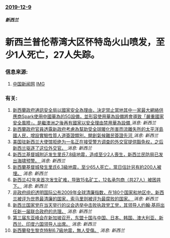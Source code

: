 ### [2019-12-9](/news/2019/12/9/index.md)

##### 新西兰
#  新西兰普伦蒂湾大区怀特岛火山喷发，至少1人死亡，27人失踪。 




### 信息来源:

1. [中国新闻网](https://news.sina.com.cn/o/2019-12-09/doc-iihnzhfz4648236.shtml) [IMG](http://n.sinaimg.cn/spider2019129/378/w700h478/20191209/a746-iknhexi0558328.jpg)

### 有关:

1. [新西蘭政府通訊安全局以國家安全為理由，決定禁止當地其中一家最大網絡供應商Spark使用中國華為的5G設備，並形容使用華為設備將會導致「嚴重國家安全風險」，是繼澳洲之後再有國家以安全理由禁用華為設備 ](/zh/news/2018/11/28/新西蘭政府通訊安全局以國家安全為理由-決定禁止當地其中一家最大網絡供應商Spark使用中國華為的5G設備-並形容使用華為.md) _消息: 新西兰_
2. [新西蘭政府官員透露新政府考慮為幫助受全球暖化所害而流離失所的太平洋島國人民，增設實驗性質人道簽證類別，開創氣候難民簽證先河 ](/zh/news/2017/10/31/新西蘭政府官員透露新政府考慮為幫助受全球暖化所害而流離失所的太平洋島國人民-增設實驗性質人道簽證類別-開創氣候難民簽證先.md) _消息: 新西兰_
3. [美国驻新西兰大使馆拒绝为一名正在接受警方调查的外交官提供豁免权，之后新西兰驱逐了这位外交官。 ](/zh/news/2017/03/19/美国驻新西兰大使馆拒绝为一名正在接受警方调查的外交官提供豁免权-之后新西兰驱逐了这位外交官.md) _消息: 新西兰_
4. [新西兰基督城附近发生里氏7.8级地震，造成至少2人喪生，新西兰民防局已发出海啸预警。 ](/zh/news/2016/11/13/新西兰基督城附近发生里氏78级地震-造成至少2人喪生-新西兰民防局已发出海啸预警.md) _消息: 新西兰_
5. [新西蘭基督城發生里氏6.3級地震，至少65人死亡，當日估計另有約200人被埋。](/zh/news/2011/02/22/新西蘭基督城發生里氏63級地震-至少65人死亡-當日估計另有約200人被埋.md) _消息: 新西兰_
6. [ 新西兰42年来首次发生矿难，导致15名矿工，12名承包商（共27人）被困井下。](/zh/news/2010/11/19/新西兰42年来首次发生矿难-导致15名矿工-12名承包商-共27人-被困井下.md) _消息: 新西兰_
7. [非政府组织透明国际公布2009年全球清廉指数，在180个国家和地区中，新西兰被评为世界最清廉的国家，索马里则被评为最腐败的国家。 ](/zh/news/2009/11/17/非政府组织透明国际公布2009年全球清廉指数-在180个国家和地区中-新西兰被评为世界最清廉的国家-索马里则被评为最腐败.md) _消息: 新西兰_
8. [新西兰国家党在当天举行的议会选举中击败执政党工党，其领导人约翰·基将出任新一届联合政府的总理。](/zh/news/2008/11/8/新西兰国家党在当天举行的议会选举中击败执政党工党-其领导人约翰-基将出任新一届联合政府的总理.md) _消息: 新西兰_
9. [第三届东亚峰会在新加坡召开，东盟十国与中国、日本、韩国、澳大利亚、新西兰、印度六国领导人出席。](/zh/news/2007/11/22/第三届东亚峰会在新加坡召开-东盟十国与中国-日本-韩国-澳大利亚-新西兰-印度六国领导人出席.md) _消息: 新西兰_
10. [新西蘭發生黎克特制6.7級地震，無人受傷。](/zh/news/2007/10/16/新西蘭發生黎克特制67級地震-無人受傷.md) _消息: 新西兰_
